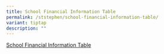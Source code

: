 ```yaml
---
title: School Financial Information Table
permalink: /ststephen/school-financial-information-table/
variant: tiptap
description: ""
---
```

<p><a href="https://www.moe.gov.sg/about-us/organisation-structure/fpd/financial-summary" rel="noopener nofollow" target="_blank">School Financial Information Table</a>
</p>